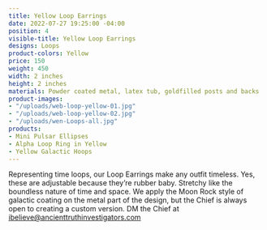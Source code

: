 ```yaml
---
title: Yellow Loop Earrings
date: 2022-07-27 19:25:00 -04:00
position: 4
visible-title: Yellow Loop Earrings
designs: Loops
product-colors: Yellow
price: 150
weight: 450
width: 2 inches
height: 2 inches
materials: Powder coated metal, latex tub, goldfilled posts and backs
product-images:
- "/uploads/web-loop-yellow-01.jpg"
- "/uploads/web-loop-yellow-02.jpg"
- "/uploads/wen-Loops-all.jpg"
products:
- Mini Pulsar Ellipses
- Alpha Loop Ring in Yellow
- Yellow Galactic Hoops
---
```


Representing time loops, our Loop Earrings make any outfit timeless. Yes, these are adjustable because they’re rubber baby. Stretchy like the boundless nature of time and space. We apply the Moon Rock style of galactic coating on the metal part of the design, but the Chief is always open to creating a custom version. DM the Chief at ibelieve@ancienttruthinvestigators.com